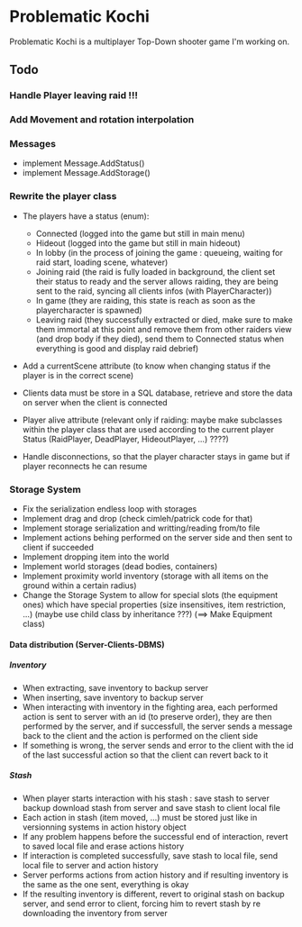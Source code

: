 # Problematic Kochi

Problematic Kochi is a multiplayer Top-Down shooter game I'm working on.

## Todo
### Handle Player leaving raid !!!
### Add Movement and rotation interpolation

### Messages
- implement Message.AddStatus()
- implement Message.AddStorage()

### Rewrite the player class
- The players have a status (enum): 
	- Connected (logged into the game but still in main menu)
	- Hideout (logged into the game but still in main hideout)
	- In lobby (in the process of joining the game : queueing, waiting for raid start, loading scene, whatever)
	- Joining raid (the raid is fully loaded in background, the client set their status to ready and the server allows raiding, they are being sent to the raid, syncing all clients infos (with PlayerCharacter))
	- In game (they are raiding, this state is reach as soon as the playercharacter is spawned)
	- Leaving raid (they successfully extracted or died, make sure to make them immortal at this point and remove them from other raiders view (and drop body if they died), send them to Connected status when everything is good and display raid debrief)

- Add a currentScene attribute (to know when changing status if the player is in the correct scene)
- Clients data must be store in a SQL database, retrieve and store the data on server when the client is connected
- Player alive attribute (relevant only if raiding: maybe make subclasses within the player class that are used according to the current player Status (RaidPlayer, DeadPlayer, HideoutPlayer, ...) ????)
- Handle disconnections, so that the player character stays in game but if player reconnects he can resume

### Storage System
- Fix the serialization endless loop with storages
- Implement drag and drop (check cimleh/patrick code for that)
- Implement storage serialization and writting/reading from/to file 
- Implement actions behing performed on the server side and then sent to client if succeeded
- Implement dropping item into the world
- Implement world storages (dead bodies, containers)
- Implement proximity world inventory (storage with all items on the ground within a certain radius)
- Change the Storage System to allow for special slots (the equipment ones) which have special properties (size insensitives, item restriction, ...) (maybe use child class by inheritance ???) (==> Make Equipment class)

#### Data distribution (Server-Clients-DBMS)
##### Inventory
- When extracting, save inventory to backup server
- When inserting, save inventory to backup server
- When interacting with inventory in the fighting area, each performed action is sent to server with an id (to preserve order), they are then performed by the server, and if successfull, the server sends a message back to the client and the action is performed on the client side
- If something is wrong, the server sends and error to the client with the id of the last successful action so that the client can revert back to it
##### Stash
- When player starts interaction with his stash : save stash to server backup download stash from server and save stash to client local file
- Each action in stash (item moved, …) must be stored just like in versionning systems in action history object
- If any problem happens before the successful end of interaction, revert to saved local file and erase actions history
- If interaction is completed successfully, save stash to local file, send local file to server and action history
- Server performs actions from action history and if resulting inventory is the same as the one sent, everything is okay
- If the resulting inventory is different, revert to original stash on backup server, and send error to client, forcing him to revert stash by re downloading the inventory from server

